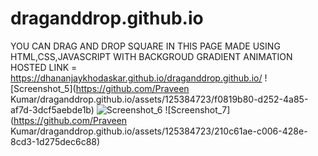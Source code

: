 # draganddrop.github.io
YOU CAN DRAG AND DROP SQUARE IN THIS PAGE MADE USING HTML,CSS,JAVASCRIPT WITH BACKGROUD GRADIENT ANIMATION
HOSTED LINK = https://dhananjaykhodaskar.github.io/draganddrop.github.io/
![Screenshot_5](https://github.com/Praveen Kumar/draganddrop.github.io/assets/125384723/f0819b80-d252-4a85-af7d-3dcf5aebde1b)
![Screenshot_6](https://github.com/PraveenKumar/draganddrop.github.io/assets/125384723/03c82d86-31f8-4a8f-8bf4-04f66ddd9147)
![Screenshot_7](https://github.com/Praveen Kumar/draganddrop.github.io/assets/125384723/210c61ae-c006-428e-8cd3-1d275dec6c88)
